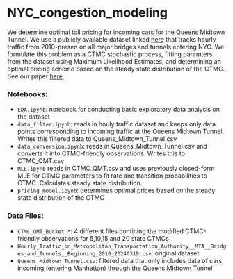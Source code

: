 # NYC_congestion_modeling
We determine optimal toll pricing for incoming cars for the Queens Midtown Tunnel. We use a publicly available dataset linked <a href="https://data.ny.gov/Transportation/Hourly-Traffic-on-Metropolitan-Transportation-Auth/qzve-kjga/about_data" target="_blank">here</a> that tracks hourly traffic from 2010-presen on all major bridges and tunnels entering NYC. We formulate this problem as a CTMC stochastic process, fitting paramters from the dataset using Maximum Likelihood Estimates, and determining an optimal pricing scheme based on the steady state distribution of the CTMC. See our paper <a href="https://drive.google.com/file/d/1e-d3AetBTYLrycZ4qsD-UbB1scHbu4xc/view?usp=drive_link" target="_blank"> here</a>.

### Notebooks:
- `EDA.ipynb`: notebook for conducting basic exploratory data analysis on the dataset
- `data_filter.ipynb`: reads in houly traffic dataset and keeps only data points corresponding to incoming traffic at the Queens Midtown Tunnel. Writes this filtered data to Queens_Midtown_Tunnel.csv
- `data_conversion.ipynb`: reads in Queens_Midtown_Tunnel.csv and converts it into CTMC-friendly observations. Writes this to CTMC_QMT.csv
- `MLE.ipynb` reads in CTMC_QMT.csv and uses previously closed-form MLE for CTMC parameters to fit rate and transition probabilities to CTMC. Calculates steady state distribution.
- `pricing_model.ipynb`: determines optimal prices based on the steady state distribution of the CTMC

### Data Files:
- `CTMC_QMT_Bucket_*`: 4 different files contining the modified CTMC-friendly observations for 5,10,15,and 20 state CTMCs
- `Hourly_Traffic_on_Metropolitan_Transportation_Authority__MTA__Bridges_and_Tunnels__Beginning_2010_20240319.csv`: original dataset
- `Queens_Midtown_Tunnel.csv`: filtered data that only includes data of cars incoming (entering Manhattan) through the Queens Midtown Tunnel
